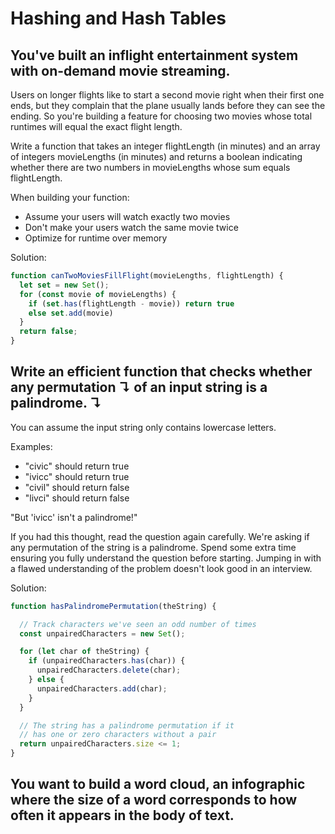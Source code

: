# Hashing and Hash Tables

## You've built an inflight entertainment system with on-demand movie streaming.

Users on longer flights like to start a second movie right when their first one ends, but they complain that the plane usually lands before they can see the ending. So you're building a feature for choosing two movies whose total runtimes will equal the exact flight length.

Write a function that takes an integer flightLength (in minutes) and an array of integers movieLengths (in minutes) and returns a boolean indicating whether there are two numbers in movieLengths whose sum equals flightLength.

When building your function:

- Assume your users will watch exactly two movies
- Don't make your users watch the same movie twice
- Optimize for runtime over memory

Solution:

```js
function canTwoMoviesFillFlight(movieLengths, flightLength) {
  let set = new Set();
  for (const movie of movieLengths) {
    if (set.has(flightLength - movie)) return true
    else set.add(movie)
  }
  return false;
}
```

## Write an efficient function that checks whether any permutation ↴ of an input string is a palindrome. ↴

You can assume the input string only contains lowercase letters.

Examples:

- "civic" should return true
- "ivicc" should return true
- "civil" should return false
- "livci" should return false

"But 'ivicc' isn't a palindrome!"

If you had this thought, read the question again carefully. We're asking if any permutation of the string is a palindrome. Spend some extra time ensuring you fully understand the question before starting. Jumping in with a flawed understanding of the problem doesn't look good in an interview.

Solution:

```js
function hasPalindromePermutation(theString) {

  // Track characters we've seen an odd number of times
  const unpairedCharacters = new Set();

  for (let char of theString) {
    if (unpairedCharacters.has(char)) {
      unpairedCharacters.delete(char);
    } else {
      unpairedCharacters.add(char);
    }
  }

  // The string has a palindrome permutation if it
  // has one or zero characters without a pair
  return unpairedCharacters.size <= 1;
}
```

## You want to build a word cloud, an infographic where the size of a word corresponds to how often it appears in the body of text.
































